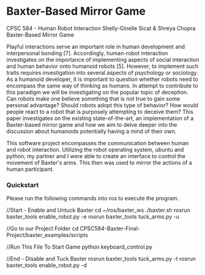 # Baxter-Based Mirror Game

CPSC 584 - Human Robot Interaction
Shelly-Ginelle Sicat & Shreya Chopra
Baxter-Based Mirror Game

Playful interactions serve an important role in human development and interpersonal bonding [7]. Accordingly, human-robot interaction investigates on the importance of implementing aspects of social interaction and human behavior onto humanoid robots [5]. However, to implement such traits requires investigation into several aspects of psychology or sociology. As a humanoid developer, it is important to question whether robots need to encompass the same way of thinking as humans. In attempt to contribute to this paradigm we will be investigating on the popular topic of deception. Can robots make one believe something that is not true to gain some personal advantage? Should robots adopt this type of behavior? How would people react to a robot that is purposely attempting to deceive them? This paper investigates on the existing state-of-the-art, an implementation of a Baxter-based mirror game and how we aim to delve deeper into the discussion about humanoids potentially having a mind of their own.

This software project encompasses the communication between human and robot interaction. Utilizing the robot operating system, ubuntu and python; my partner and I were able to create an interface to control the movement of Baxter's arms. This then was used to mirror the actions of a human participant.

### Quickstart
Please run the following commands into ros to execute the program.

//Start - Enable and Untuck Baxter
cd ~/ros/baxter_ws
./baxter.sh
rosrun baxter_tools enable_robot.py -e
rosrun baxter_tools tuck_arms.py -u

//Go to our Project Folder
cd CPSC584-Baxter-Final-Project/baxter_examples/scripts

//Run This File To Start Game
python keyboard_control.py

//End - Disable and Tuck Baxter
rosrun baxter_tools tuck_arms.py -t
rosrun baxter_tools enable_robot.py -d

